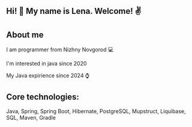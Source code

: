 ## Hi! 👋 My name is Lena. Welcome! ✌️

## About me

I am programmer from Nizhny Novgorod 💻

I'm interested in java since 2020

My Java expirience since 2024 ⌚

## Core technologies:

Java, Spring, Spring Boot, Hibernate, PostgreSQL, Mupstruct, Liquibase, SQL, Maven, Gradle

<!--
**HelenaBond/HelenaBond** is a ✨ _special_ ✨ repository because its `README.md` (this file) appears on your GitHub profile.

Here are some ideas to get you started:

- 🔭 I’m currently working on ...
- 🌱 I’m currently learning ...
- 👯 I’m looking to collaborate on ...
- 🤔 I’m looking for help with ...
- 💬 Ask me about ...
- 📫 How to reach me: ...
- 😄 Pronouns: ...
- ⚡ Fun fact: ...
-->

